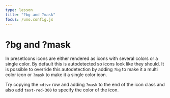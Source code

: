 ```yaml
---
type: lesson
title: "?bg and ?mask"
focus: /uno.config.js
---
```


# ?bg and ?mask

In presetIcons icons are either rendered as icons with several colors or a single color. By default this is autodetected so icons look like they should. It is possible to override this autodetection by adding `?bg` to make it a multi color icon or `?mask` to make it a single color icon.

Try copying the `<div>` row and adding `?mask` to the end of the icon class and also add `text-red-300` to specify the color of the icon.